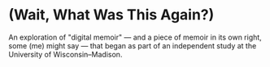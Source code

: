 # (Wait, What Was This Again?)

An exploration of "digital memoir" — and a piece of memoir in its own right, some (me) might say — that began as part of an independent study at the University of Wisconsin–Madison.